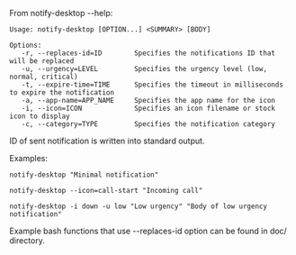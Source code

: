 From notify-desktop --help:

    Usage: notify-desktop [OPTION...] <SUMMARY> [BODY]
    
    Options:
       -r, --replaces-id=ID        Specifies the notifications ID that will be replaced
       -u, --urgency=LEVEL         Specifies the urgency level (low, normal, critical)
       -t, --expire-time=TIME      Specifies the timeout in milliseconds to expire the notification
       -a, --app-name=APP_NAME     Specifies the app name for the icon
       -i, --icon=ICON             Specifies an icon filename or stock icon to display
       -c, --category=TYPE         Specifies the notification category

ID of sent notification is written into standard output.

Examples:
    
    notify-desktop "Minimal notification"
    
    notify-desktop --icon=call-start "Incoming call"
    
    notify-desktop -i down -u low "Low urgency" "Body of low urgency notification"
    
Example bash functions that use --replaces-id option can be found in doc/ directory.
    
